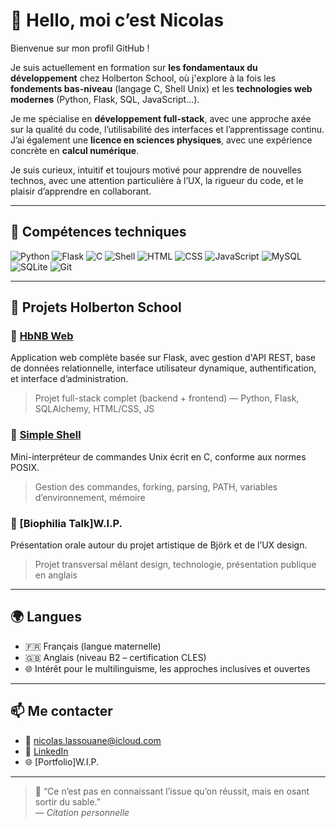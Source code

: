 # 👋 Hello, moi c’est Nicolas

Bienvenue sur mon profil GitHub !  

Je suis actuellement en formation sur **les fondamentaux du développement** chez Holberton School, où j'explore à la fois les **fondements bas-niveau** (langage C, Shell Unix) et les **technologies web modernes** (Python, Flask, SQL, JavaScript…).  

Je me spécialise en **développement full-stack**, avec une approche axée sur la qualité du code, l’utilisabilité des interfaces et l’apprentissage continu.  
J’ai également une **licence en sciences physiques**, avec une expérience concrète en **calcul numérique**.

Je suis curieux, intuitif et toujours motivé pour apprendre de nouvelles technos, avec une attention particulière à l’UX, la rigueur du code, et le plaisir d’apprendre en collaborant.

---

## 🧰 Compétences techniques

![Python](https://img.shields.io/badge/-Python-3776AB?logo=python&logoColor=white&style=for-the-badge)
![Flask](https://img.shields.io/badge/-Flask-000000?logo=flask&style=for-the-badge)
![C](https://img.shields.io/badge/-C-00599C?logo=c&logoColor=white&style=for-the-badge)
![Shell](https://img.shields.io/badge/-Shell-121011?logo=gnu-bash&logoColor=white&style=for-the-badge)
![HTML](https://img.shields.io/badge/-HTML5-E34F26?logo=html5&logoColor=white&style=for-the-badge)
![CSS](https://img.shields.io/badge/-CSS3-1572B6?logo=css3&logoColor=white&style=for-the-badge)
![JavaScript](https://img.shields.io/badge/-JavaScript-F7DF1E?logo=javascript&logoColor=black&style=for-the-badge)
![MySQL](https://img.shields.io/badge/-MySQL-4479A1?logo=mysql&logoColor=white&style=for-the-badge)
![SQLite](https://img.shields.io/badge/-SQLite-003B57?logo=sqlite&logoColor=white&style=for-the-badge)
![Git](https://img.shields.io/badge/-Git-F05032?logo=git&logoColor=white&style=for-the-badge)

---

## 🚀 Projets Holberton School

### 🔧 [HbNB Web](https://github.com/turtle-nest/holberton-hbnb)
Application web complète basée sur Flask, avec gestion d'API REST, base de données relationnelle, interface utilisateur dynamique, authentification, et interface d’administration.  
> Projet full-stack complet (backend + frontend) — Python, Flask, SQLAlchemy, HTML/CSS, JS

### 🐚 [Simple Shell](https://github.com/turtle-nest/holbertonschool-simple_shell)
Mini-interpréteur de commandes Unix écrit en C, conforme aux normes POSIX.  
> Gestion des commandes, forking, parsing, PATH, variables d’environnement, mémoire

### 🧠 [Biophilia Talk]W.I.P.
Présentation orale autour du projet artistique de Björk et de l’UX design.  
> Projet transversal mêlant design, technologie, présentation publique en anglais

---

## 🌍 Langues

- 🇫🇷 Français (langue maternelle)
- 🇬🇧 Anglais (niveau B2 – certification CLES)
- 🌐 Intérêt pour le multilinguisme, les approches inclusives et ouvertes

---

## 📫 Me contacter

- 📧 nicolas.lassouane@icloud.com
- 💼 [LinkedIn](https://www.linkedin.com/in/nicolas-lassouane)
- 🌐 [Portfolio]W.I.P.

---

> 🐢 “Ce n’est pas en connaissant l’issue qu’on réussit, mais en osant sortir du sable.”  
> — *Citation personnelle*

